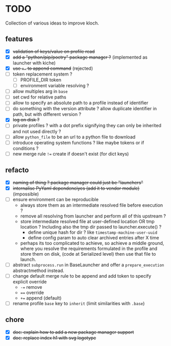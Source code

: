 # TODO

Collection of various ideas to improve kloch.

## features

- [x] ~~validation of keys/value on profile read~~
- [x] ~~add a "python/pip/poetry" package manager ?~~ (implemented as launcher with kiche)
- [x] ~~use `+-` to append command~~ (rejected)
- [ ] token replacement system ?
  - [ ] PROFILE_DIR token
  - [ ] environment variable resolving ?
- [ ] allow multiples arg in `base`
- [ ] set cwd for relative paths
- [ ] allow to specify an absolute path to a profile instead of identifier
- [ ] do something with the version attribute ? allow duplicate identifier in path, but with different version ?
- [x] ~~log on disk ?~~
- [ ] private profiles ? with a dot prefix signifying they can only be inherited and not used directly ?
- [ ] allow `python_file` to be an url to a python file to download
- [ ] introduce operating system functions ? like maybe tokens or if conditions ?
- [ ] new merge rule `!=` create if doesn't exist (for dict keys)

## refacto

- [x] ~~naming of thing ? package manager could just be "launchers"~~
- [x] ~~internalise PyYaml dependenciyes (add it to vendor module)~~ (impossible) 
- [ ] ensure environment can be reproducible
  - always store them as an intermediate resolved file before execution ?
  - remove all resolving from launcher and perform all of this upstream ?
  - store intermediate resolved file at user-defined location OR tmp location ?
    Including also the tmp dir passed to launcher.execute() ?
    - define unique hash for dir ? like `timestamp-machine-user-uuid`
    - define config param to auto clear archived entries after X time
  - perhaps its too complicated to achieve, so achieve a middle ground, where
    you resolve the requirements formulated in the profile and store them on disk,
    (code at Serialized level) then use that file to launch.
- [ ] abstract `subprocess.run` in BaseLauncher and offer a `prepare_execution`
  abstractmethod instead.
- [ ] change default merge rule to be append and add token to specify explicit override
  - `-=` remove
  - `==` override
  - `+=` append (default)
- [ ] rename profile `base` key to `inherit` (limit similarities with `.base`)

## chore

- [x] ~~doc: explain how to add a new package manager support~~
- [x] ~~doc: replace index h1 with svg logotype~~